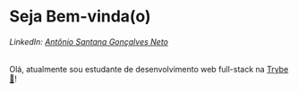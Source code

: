 # Seja Bem-vinda(o)
###### LinkedIn: [Antônio Santana Gonçalves Neto](linkedin.com/in/antônio-santana-gonçalves-neto-98b093240)


Olá, atualmente sou estudante de desenvolvimento web full-stack na [Trybe:rocket:](https://www.betrybe.com/)!
